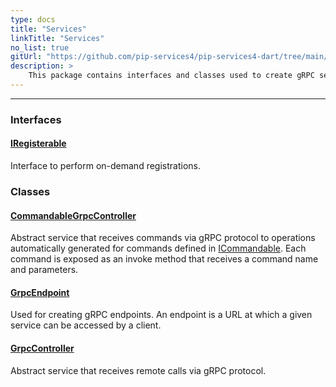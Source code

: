 ```yaml
---
type: docs
title: "Services"
linkTitle: "Services"
no_list: true
gitUrl: "https://github.com/pip-services4/pip-services4-dart/tree/main/pip-services4-grpc-dart"
description: >
    This package contains interfaces and classes used to create gRPC services.
---
```

---
<div class="module-body"> 

### Interfaces

#### [IRegisterable](iregisterable)
Interface to perform on-demand registrations.


### Classes

#### [CommandableGrpcController](commandable_grpc_controller)
Abstract service that receives commands via gRPC protocol
to operations automatically generated for commands defined in [ICommandable](../../commons/commands/icommandable).
Each command is exposed as an invoke method that receives a command name and parameters.

#### [GrpcEndpoint](grpc_endpoint)
Used for creating gRPC endpoints. An endpoint is a URL at which a given service can be accessed by a client.

#### [GrpcController](grpc_controller)
Abstract service that receives remote calls via gRPC protocol.


</div>


